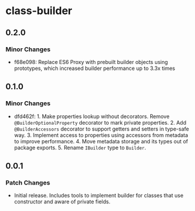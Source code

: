 # class-builder

## 0.2.0

### Minor Changes

- f68e098: Replace ES6 Proxy with prebuilt builder objects using prototypes, which increased builder performance up to 3.3x times

## 0.1.0

### Minor Changes

- dfd462f: 1. Make properties lookup without decorators. Remove `@BuilderOptionalProperty` decorator to mark private properties. 2. Add `@BuilderAccessors` decorator to support getters and setters in type-safe way. 3. Implement access to properties using accessors from metadata to improve performance. 4. Move metadata storage and its types out of package exports. 5. Rename `IBuilder` type to `Builder`.

## 0.0.1

### Patch Changes

- Initial release. Includes tools to implement builder for classes that use constructor and aware of private fields.
